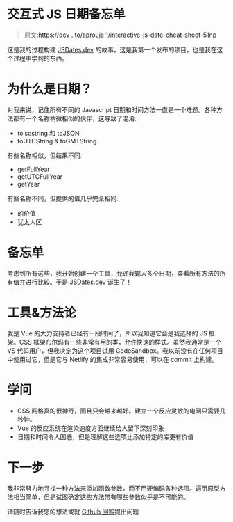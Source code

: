 # 交互式 JS 日期备忘单

> 原文:[https://dev . to/aprouja 1/interactive-js-date-cheat-sheet-51np](https://dev.to/aprouja1/interactive-js-date-cheat-sheet-51np)

这是我的过程构建 [JSDates.dev](https://jsdates.dev) 的故事，这是我第一个发布的项目，也是我在这个过程中学到的东西。

# [](#why-dates)为什么是日期？

对我来说，记住所有不同的 Javascript 日期和时间方法一直是一个难题。各种方法都有一个名称稍微相似的伙伴，这导致了混淆:

*   toisostring 和 toJSON
*   toUTCString & toGMTString

有些名称相似，但结果不同:

*   getFullYear
*   getUTCFullYear
*   getYear

有些名称不同，但提供的值几乎完全相同:

*   的价值
*   犹太人区

# [](#cheat-sheet)备忘单

考虑到所有这些，我开始创建一个工具，允许我输入多个日期，查看所有方法的所有值并进行比较。于是 [JSDates.dev](https://jsdates.dev) 诞生了！

# [](#tools-amp-methodology)工具&方法论

我是 Vue 的大力支持者已经有一段时间了，所以我知道它会是我选择的 JS 框架。CSS 框架布尔玛有一些非常有用的类，允许快速的样式。虽然我通常是一个 VS 代码用户，但我决定为这个项目试用 CodeSandbox。我以前没有在任何项目中使用过它，但是它与 Netlify 的集成非常容易使用，可以在 commit 上构建。

# [](#learnings)学问

*   CSS 网格真的很神奇，而且只会越来越好。建立一个反应灵敏的电网只需要几秒钟。
*   Vue 的反应系统在渲染速度方面继续给人留下深刻印象
*   日期和时间令人困惑，但是理解这些选项比添加特定的库更有价值

# [](#next-steps)下一步

我非常努力地寻找一种方法来添加函数参数，而不用硬编码各种选项。遍历原型方法相当简单，但是试图确定这些方法带有哪些参数似乎是不可能的。

请随时告诉我您的想法或就 [Github 回购](https://github.com/aprouja1/DateCheatSheet)提出问题